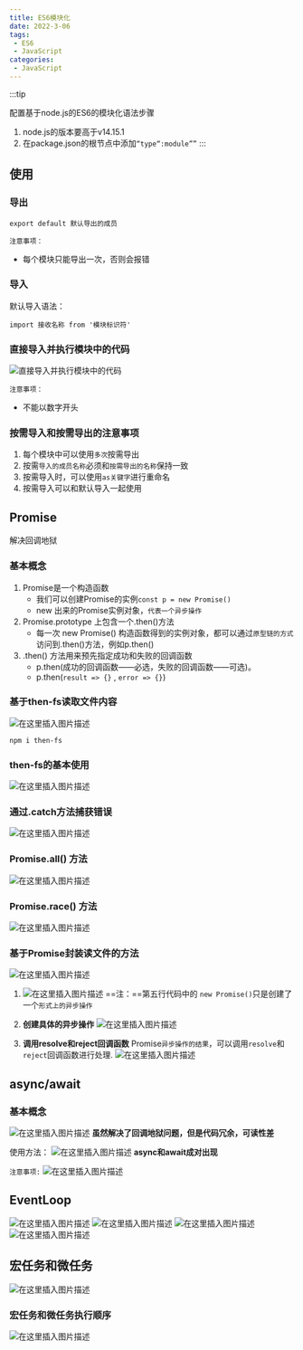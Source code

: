 ```yaml
---
title: ES6模块化
date: 2022-3-06
tags:
 - ES6
 - JavaScript
categories:
 - JavaScript
---
```


:::tip

配置基于node.js的ES6的模块化语法步骤

1. node.js的版本要高于v14.15.1
2. 在package.json的根节点中添加`“type“:module””`
:::

<!-- more -->

## 使用

### 导出
```
export default 默认导出的成员
```

`注意事项：`

- 每个模块只能导出一次，否则会报错
### 导入
默认导入语法：
```
import 接收名称 from '模块标识符'
```

### 直接导入并执行模块中的代码
![直接导入并执行模块中的代码](https://img-blog.csdnimg.cn/f280d84201fc4867aa6022afde30f26f.png)


`注意事项：`

- 不能以数字开头


### 按需导入和按需导出的注意事项

1. 每个模块中可以使用`多次`按需导出
2. 按需`导入的成员名称`必须和`按需导出的名称`保持一致
3. 按需导入时，可以使用`as关键字`进行重命名
4. 按需导入可以和默认导入一起使用


## Promise
解决回调地狱

### 基本概念
1. Promise是一个构造函数
	- 我们可以创建Promise的实例`const p = new Promise()`
	- new 出来的Promise实例对象，`代表一个异步操作`
2. Promise.prototype 上包含一个.then()方法
	- 每一次 new Promise() 构造函数得到的实例对象，都可以通过`原型链的方式`访问到.then()方法，例如p.then()
3. .then() 方法用来预先指定成功和失败的回调函数
	- p.then(成功的回调函数——必选，失败的回调函数——可选)。
	- p.then(`result => {}` , `error => {}`)

### 基于then-fs读取文件内容
![在这里插入图片描述](https://img-blog.csdnimg.cn/3f927934e69a4264832adeb4db675389.png?x-oss-process=image/watermark,type_ZHJvaWRzYW5zZmFsbGJhY2s,shadow_50,text_Q1NETiBA5r2H5b-Y56yZ,size_20,color_FFFFFF,t_70,g_se,x_16)
```
npm i then-fs
```

### then-fs的基本使用
![在这里插入图片描述](https://img-blog.csdnimg.cn/d99242ee250d465381646af68617d6af.png?x-oss-process=image/watermark,type_ZHJvaWRzYW5zZmFsbGJhY2s,shadow_50,text_Q1NETiBA5r2H5b-Y56yZ,size_20,color_FFFFFF,t_70,g_se,x_16)

### 通过.catch方法捕获错误
![在这里插入图片描述](https://img-blog.csdnimg.cn/976a76f593be4c2ea5026bd6ef571747.png?x-oss-process=image/watermark,type_ZHJvaWRzYW5zZmFsbGJhY2s,shadow_50,text_Q1NETiBA5r2H5b-Y56yZ,size_20,color_FFFFFF,t_70,g_se,x_16)

### Promise.all() 方法
![在这里插入图片描述](https://img-blog.csdnimg.cn/3a3283124bd24510a7ef032aefd74f9e.png?x-oss-process=image/watermark,type_ZHJvaWRzYW5zZmFsbGJhY2s,shadow_50,text_Q1NETiBA5r2H5b-Y56yZ,size_20,color_FFFFFF,t_70,g_se,x_16)

### Promise.race() 方法
![在这里插入图片描述](https://img-blog.csdnimg.cn/3a434b18fa1f43a29e9a3e82dbd572c8.png?x-oss-process=image/watermark,type_ZHJvaWRzYW5zZmFsbGJhY2s,shadow_50,text_Q1NETiBA5r2H5b-Y56yZ,size_20,color_FFFFFF,t_70,g_se,x_16)

### 基于Promise封装读文件的方法

![在这里插入图片描述](https://img-blog.csdnimg.cn/6e286176160b42e78afdd365e1abd02a.png?x-oss-process=image/watermark,type_ZHJvaWRzYW5zZmFsbGJhY2s,shadow_50,text_Q1NETiBA5r2H5b-Y56yZ,size_20,color_FFFFFF,t_70,g_se,x_16)

1. ![在这里插入图片描述](https://img-blog.csdnimg.cn/af3cc55bf9214623a729eaf21230d30e.png?x-oss-process=image/watermark,type_ZHJvaWRzYW5zZmFsbGJhY2s,shadow_50,text_Q1NETiBA5r2H5b-Y56yZ,size_20,color_FFFFFF,t_70,g_se,x_16)
==注：==第五行代码中的 `new Promise()`只是创建了一个`形式上的异步操作`

2. **创建具体的异步操作**
	![在这里插入图片描述](https://img-blog.csdnimg.cn/e5905fb62913419baa6b8e5a99478620.png?x-oss-process=image/watermark,type_ZHJvaWRzYW5zZmFsbGJhY2s,shadow_50,text_Q1NETiBA5r2H5b-Y56yZ,size_20,color_FFFFFF,t_70,g_se,x_16)
3. **调用resolve和reject回调函数**
	Promise`异步操作的结果`，可以调用`resolve`和`reject`回调函数进行处理.
	![在这里插入图片描述](https://img-blog.csdnimg.cn/2eceed325f574bb09be93ed6e8f0ac5b.png?x-oss-process=image/watermark,type_ZHJvaWRzYW5zZmFsbGJhY2s,shadow_50,text_Q1NETiBA5r2H5b-Y56yZ,size_20,color_FFFFFF,t_70,g_se,x_16)

## async/await
### 基本概念
![在这里插入图片描述](https://img-blog.csdnimg.cn/3addac193ad2422aa41dac6bcfd842c6.png?x-oss-process=image/watermark,type_ZHJvaWRzYW5zZmFsbGJhY2s,shadow_50,text_Q1NETiBA5r2H5b-Y56yZ,size_20,color_FFFFFF,t_70,g_se,x_16)
**虽然解决了回调地狱问题，但是代码冗余，可读性差**

使用方法：
![在这里插入图片描述](https://img-blog.csdnimg.cn/110700901923487da0e1ea41050c6742.png?x-oss-process=image/watermark,type_ZHJvaWRzYW5zZmFsbGJhY2s,shadow_50,text_Q1NETiBA5r2H5b-Y56yZ,size_20,color_FFFFFF,t_70,g_se,x_16)
**async和await成对出现**


`注意事项:`
![在这里插入图片描述](https://img-blog.csdnimg.cn/71961c55ea5345609c8bf420c8756744.png?x-oss-process=image/watermark,type_ZHJvaWRzYW5zZmFsbGJhY2s,shadow_50,text_Q1NETiBA5r2H5b-Y56yZ,size_20,color_FFFFFF,t_70,g_se,x_16)



## EventLoop
![在这里插入图片描述](https://img-blog.csdnimg.cn/a94e974540104bfb80a3334c37cea066.png?x-oss-process=image/watermark,type_ZHJvaWRzYW5zZmFsbGJhY2s,shadow_50,text_Q1NETiBA5r2H5b-Y56yZ,size_20,color_FFFFFF,t_70,g_se,x_16)
![在这里插入图片描述](https://img-blog.csdnimg.cn/31998e4f15a04e2dac891e7614a2ea23.png?x-oss-process=image/watermark,type_ZHJvaWRzYW5zZmFsbGJhY2s,shadow_50,text_Q1NETiBA5r2H5b-Y56yZ,size_20,color_FFFFFF,t_70,g_se,x_16)
![在这里插入图片描述](https://img-blog.csdnimg.cn/01e9ca60301944af8ea84bc3b117a715.png?x-oss-process=image/watermark,type_ZHJvaWRzYW5zZmFsbGJhY2s,shadow_50,text_Q1NETiBA5r2H5b-Y56yZ,size_20,color_FFFFFF,t_70,g_se,x_16)
![在这里插入图片描述](https://img-blog.csdnimg.cn/1bbefc363eee4155a4fa5783379cbd34.png?x-oss-process=image/watermark,type_ZHJvaWRzYW5zZmFsbGJhY2s,shadow_50,text_Q1NETiBA5r2H5b-Y56yZ,size_20,color_FFFFFF,t_70,g_se,x_16)

## 宏任务和微任务
![在这里插入图片描述](https://img-blog.csdnimg.cn/9fa7faf721cd480f817265bc12a0aaf7.png?x-oss-process=image/watermark,type_ZHJvaWRzYW5zZmFsbGJhY2s,shadow_50,text_Q1NETiBA5r2H5b-Y56yZ,size_20,color_FFFFFF,t_70,g_se,x_16)
### 宏任务和微任务执行顺序
![在这里插入图片描述](https://img-blog.csdnimg.cn/72c98a456aad4059885660f9a710436c.png?x-oss-process=image/watermark,type_ZHJvaWRzYW5zZmFsbGJhY2s,shadow_50,text_Q1NETiBA5r2H5b-Y56yZ,size_20,color_FFFFFF,t_70,g_se,x_16)
